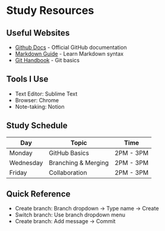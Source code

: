 # Study Resources

## Useful Websites
- [Github Docs](https://docs.guthub.com/) - Official GitHub documentation
- [Markdown Guide](https://www.markdownguide.org/) - Learn Markdown syntax
- [Git Handbook](https://guides.github.com/git-handbook/) - Git basics

## Tools I Use
- Text Editor: Sublime Text
- Browser: Chrome
- Note-taking: Notion

## Study Schedule
| Day | Topic | Time |
|----|----|----|
| Monday | GitHub Basics | 2PM - 3PM |
| Wednesday | Branching & Merging | 2PM - 3PM |
| Friday | Collaboration | 2PM - 3PM |

## Quick Reference
- Create branch: Branch dropdown -> Type name -> Create
- Switch branch: Use branch dropdown menu
- Create branch: Add message -> Commit
